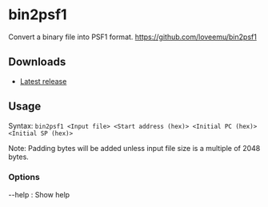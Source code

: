 bin2psf1
========

Convert a binary file into PSF1 format.
<https://github.com/loveemu/bin2psf1>

Downloads
---------

- [Latest release](https://github.com/loveemu/bin2psf1/releases/latest)

Usage
-----

Syntax: `bin2psf1 <Input file> <Start address (hex)> <Initial PC (hex)> <Initial SP (hex)>`

Note: Padding bytes will be added unless input file size is a multiple of 2048 bytes.

### Options ###

--help
  : Show help
